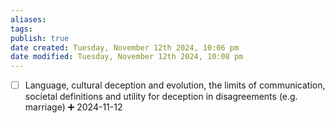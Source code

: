 ```yaml
---
aliases: 
tags: 
publish: true
date created: Tuesday, November 12th 2024, 10:06 pm
date modified: Tuesday, November 12th 2024, 10:08 pm
---
```


- [ ] Language, cultural deception and evolution, the limits of communication, societal definitions and utility for deception in disagreements (e.g. marriage) ➕ 2024-11-12